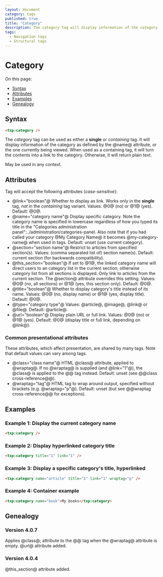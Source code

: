 ```yaml
---
layout: document
category: tags
published: true
title: "Category"
description: The category tag will display information of the category as defined by the name attribute, or the one currently being viewed.
tags:
  - Navigation tags
  - Structural tags
---
```


# Category

On this page:

* [Syntax](#user-content-syntax)
* [Attributes](#user-content-attributes)
* [Examples](#user-content-examples)
* [Genealogy](#user-content-genealogy)

## Syntax

```html
<txp:category />
```

The *category* tag can be used as either a __single__ or _containing_ tag. It will display information of the category as defined by the @name@ attribute, or the one currently being viewed. When used as a containing tag, it will turn the contents into a link to the category. Otherwise, it will return plain text.

May be used in any context.

## Attributes

Tag will accept the following attributes (*case-sensitive*):

* @link="boolean"@
Whether to display as link. Works only in the __single__ tag, *not* in the _containing_ tag variant.
Values: @0@ (no) or @1@ (yes).
Default: @0@.
* @name="category name"@
Display specific category. Note the category name is specified in lowercase regardless of how you typed its title in the "Categories administration panel":../administration/categories-panel. Also note that if you had called your category @My Category Name@ it becomes @my-category-name@ when used in tags.
Default: unset (use current category).
* @section="section name"@
Restrict to articles from specified section(s).
Values: (comma separated list of) section name(s).
Default: current section (for backwards compatibility).
* @this_section="boolean"@
If set to @1@, the linked category name will direct users to an category list in the current section, otherwise category list from all sections is displayed.
Only link to articles from the current section. The @section@ attribute overrides this setting.
Values: @0@ (no, all sections) or @1@ (yes, this section only).
Default: @0@.
* @title="boolean"@
Whether to display category's title instead of its name.
Values: @0@ (no, display name) or @1@ (yes, display title).
Default: @0@.
* @type="category type"@
Values: @article@, @image@, @link@ or @file@.
Default: @article@.
* @url="boolean"@
Display plain URL or full link.
Values: @0@ (no) or @1@ (yes).
Default: @0@ (display title or full link, depending on @link@).

### Common presentational attributes

These attributes, which affect presentation, are shared by many tags. Note that default values can vary among tags.

* @class="class name"@
HTML @class@ attribute, applied to @wraptag@. If no @wraptag@ is supplied (and @link="1"@), the @class@ is applied to the @<a>@ tag instead.
Default: unset (see @@class cross-reference@@).
* @wraptag="tag"@
HTML tag to wrap around output, specified without brackets (e.g. @wraptag="p"@).
Default: unset (but see @@wraptag cross-reference@@ for exceptions).

## Examples

### Example 1: Display the current category name

```html
<txp:category />
```

### Example 2: Display hyperlinked category title

```html
<txp:category title="1" link="1" />
```

### Example 3: Display a specific category's title, hyperlinked

```html
<txp:category name="article" title="1" link="1" wraptag="p" />
```

### Example 4: Container example

```html
<txp:category name="book">My books</txp:category>
```

## Genealogy

### Version 4.0.7

Applies @class@; attribute to the @<a>@ tag when the @wraptag@ attribute is empty.
@url@ attribute added.

### Version 4.0.4

@this_section@ attribute added.
